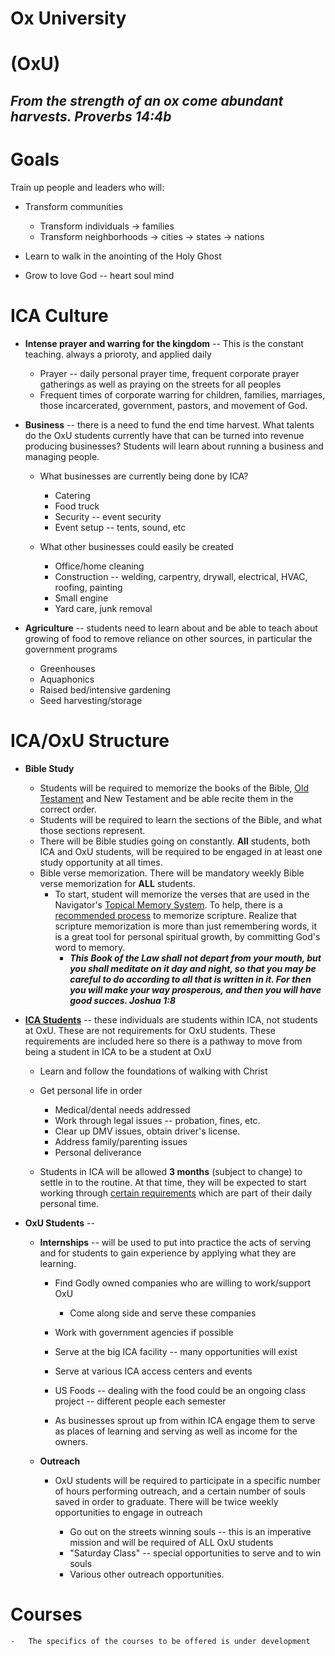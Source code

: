 # Ox University
# (OxU)

## _From the strength of an ox come abundant harvests. Proverbs 14:4b_

Goals
=========

Train up people and leaders who will:

-   Transform communities

    -   Transform individuals → families
    -   Transform neighborhoods → cities → states → nations

-   Learn to walk in the anointing of the Holy Ghost

-   Grow to love God -- heart soul mind

ICA Culture
===========

-   **Intense prayer and warring for the kingdom** --  This is the constant teaching. always a prioroty, and applied daily
  
    -   Prayer -- daily personal prayer time, frequent corporate prayer
        gatherings as well as praying on the streets for all peoples
    -   Frequent times of corporate warring for children, families,
        marriages, those incarcerated, government, pastors, and movement
        of God.

-   **Business** -- there is a need to fund the end time harvest. What
    talents do the OxU students currently have that can be turned into
    revenue producing businesses? Students will learn about running a
    business and managing people.

    -   What businesses are currently being done by ICA?

        -   Catering
        -   Food truck
        -   Security -- event security
        -   Event setup -- tents, sound, etc

    -   What other businesses could easily be created

        -   Office/home cleaning
        -   Construction -- welding, carpentry, drywall, electrical,
            HVAC, roofing, painting
        -   Small engine
        -   Yard care, junk removal

-   **Agriculture** -- students need to learn about and be able to teach
    about growing of food to remove reliance on other sources, in
    particular the government programs

    -   Greenhouses
    -   Aquaphonics
    -   Raised bed/intensive gardening
    -   Seed harvesting/storage

ICA/OxU Structure
==================

-   **Bible Study**

    -   Students will be required to memorize the books of the Bible, [Old Testament](Files/OldTestamentBooks.md) and New Testament and be able recite them in the correct order.
    -   Students will be required to learn the sections of the Bible, and what those sections represent.
    -   There will be Bible studies going on constantly. **All** students, both ICA and OxU students, will
        be required to be engaged in at least one study opportunity at
        all times.
    -   Bible verse memorization. There will be mandatory weekly Bible
        verse memorization for **ALL** students.
        - To start, student will memorize the verses that are used in the Navigator's [Topical Memory System](https://www.navigators.org/resource/topical-memory-system/). To help, there is a [recommended process](https://www.navigators.org/resource/how-to-memorize-scripture/) to memorize scripture. Realize that scripture memorization is more than just remembering words, it is a great tool for personal spiritual growth, by committing God's word to memory.
            - ***This Book of the Law shall not depart from your mouth, but you shall meditate on it day and night, so that you may be careful to do according to all that is written in it. For then you will make your way prosperous, and then you will have good succes. Joshua 1:8***

-   **[ICA Students](Docs/ICA_Student.md)** -- these individuals are students within ICA, not
    students at OxU. These are not requirements for OxU students.
    These requirements are included here so there is a pathway to move from being a
    student in ICA to be a student at OxU

    -   Learn and follow the foundations of walking with Christ

    -   Get personal life in order

        -   Medical/dental needs addressed
        -   Work through legal issues -- probation, fines, etc.
        -   Clear up DMV issues, obtain driver\'s license.
        -   Address family/parenting issues
        -   Personal deliverance
        
    - Students in ICA will be allowed **3 months** (subject to change) to settle in to the routine. At that time, they will be expected to start working through [certain requirements](Docs/ICA_Student.md) which are part of their daily personal time.

- **OxU Students** -- 

    -   **Internships** -- will be used to put into practice the acts of
    serving and for students to gain experience by applying what they
    are learning.

        -   Find Godly owned companies who are willing to work/support OxU

            -   Come along side and serve these companies

        -   Work with government agencies if possible

        -   Serve at the big ICA facility -- many opportunities will exist

        -   Serve at various ICA access centers and events

        -   US Foods -- dealing with the food could be an ongoing class
        project -- different people each semester

        -   As businesses sprout up from within ICA engage them to serve as
        places of learning and serving as well as income for the owners.

    -   **Outreach**

        -   OxU students will be required to participate in a specific
        number of hours performing outreach, and a certain number of
        souls saved in order to graduate. There will be twice weekly
        opportunities to engage in outreach

            -   Go out on the streets winning souls -- this is an imperative
            mission and will be required of ALL OxU students
            -   "Saturday Class" -- special opportunities to serve and to
            win souls
            -   Various other outreach opportunities.



Courses
==================


    -   The specifics of the courses to be offered is under development
